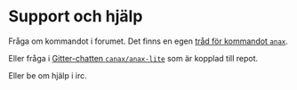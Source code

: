 Support och hjälp
==================================

Fråga om kommandot i forumet. Det finns en egen [tråd för kommandot `anax`](/t/6600).

Eller fråga i [Gitter-chatten `canax/anax-lite`](https://gitter.im/canax/anax-cli) som är kopplad till repot.

Eller be om hjälp i irc.
